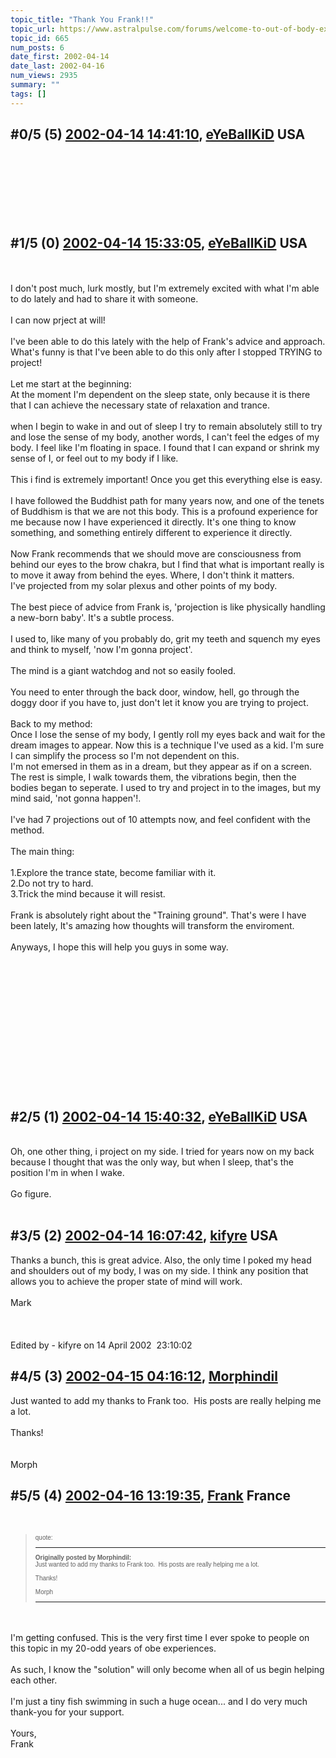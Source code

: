 ```yaml
---
topic_title: "Thank You Frank!!"
topic_url: https://www.astralpulse.com/forums/welcome-to-out-of-body-experiences!/thank-you-frank%21%21
topic_id: 665
num_posts: 6
date_first: 2002-04-14
date_last: 2002-04-16
num_views: 2935
summary: ""
tags: []
---
```


## \#0/5 (5) [2002-04-14 14:41:10](https://www.astralpulse.com/forums/index.php?msg=116416), [eYeBallKiD](https://www.astralpulse.com/forums/profile/?u=453) USA ##
<section>
<font face="Tahoma">
</font>
<font size="6">
</font>
<br>
<br>
<br>
<br>
<br>
<br>
</section>

## \#1/5 (0) [2002-04-14 15:33:05](https://www.astralpulse.com/forums/index.php?msg=3545), [eYeBallKiD](https://www.astralpulse.com/forums/profile/?u=453) USA ##
<section>
<font size="6">
</font>
<font face="Tahoma">
</font>
<br>
<br>
I don't post much, lurk mostly, but I'm extremely excited with what I'm able to do lately and had to share it with someone.
<br>
<br>
I can now prject at will!
<br>
<br>
I've been able to do this lately with the help of Frank's advice and approach.
<br>
What's funny is that I've been able to do this only after I stopped TRYING to project!
<br>
<br>
Let me start at the beginning:
<br>
At the moment I'm dependent on the sleep state, only because it is there that I can achieve the necessary state of relaxation and trance.
<br>
<br>
when I begin to wake in and out of sleep I try to remain absolutely still to try and lose the sense of my body, another words, I can't feel the edges of my body. I feel like I'm floating in space. I found that I can expand or shrink my sense of I, or feel out to my body if I like.
<br>
<br>
This i find is extremely important! Once you get this everything else is easy.
<br>
<br>
I have followed the Buddhist path for many years now, and one of the tenets of Buddhism is that we are not this body. This is a profound experience for me because now I have experienced it directly. It's one thing to know something, and something entirely different to experience it directly.
<br>
<br>
Now Frank recommends that we should move are consciousness from behind our eyes to the brow chakra, but I find that what is important really is to move it away from behind the eyes. Where, I don't think it matters.
<br>
I've projected from my solar plexus and other points of my body.
<br>
<br>
The best piece of advice from Frank is, 'projection is like physically handling a new-born baby'. It's a subtle process.
<br>
<br>
I used to, like many of you probably do, grit my teeth and squench my eyes and think to myself, 'now I'm gonna project'.
<br>
<br>
The mind is a giant watchdog and not so easily fooled.
<br>
<br>
You need to enter through the back door, window, hell, go through the doggy door if you have to, just don't let it know you are trying to project.
<br>
<br>
Back to my method:
<br>
Once I lose the sense of my body, I gently roll my eyes back and wait for the dream images to appear. Now this is a technique I've used as a kid. I'm sure I can simplify the process so I'm not dependent on this.
<br>
I'm not emersed in them as in a dream, but they appear as if on a screen. The rest is simple, I walk towards them, the vibrations begin, then the bodies began to seperate. I used to try and project in to the images, but my mind said, 'not gonna happen'!.
<br>
<br>
I've had 7 projections out of 10 attempts now, and feel confident with the method.
<br>
<br>
The main thing:
<br>
<br>
1.Explore the trance state, become familiar with it.
<br>
2.Do not try to hard.
<br>
3.Trick the mind because it will resist.
<br>
<br>
Frank is absolutely right about the "Training ground". That's were I have been lately, It's amazing how thoughts will transform the enviroment.
<br>
<br>
Anyways, I hope this will help you guys in some way.
<br>
<br>
 <br>
  <br>
   <br>
    <br>
    <br>
    <br>
    <br>
    <br>
   </br>
  </br>
 </br>
</br>
</section>

## \#2/5 (1) [2002-04-14 15:40:32](https://www.astralpulse.com/forums/index.php?msg=3548), [eYeBallKiD](https://www.astralpulse.com/forums/profile/?u=453) USA ##
<section>
<font face="Tahoma">
</font>
<font size="6">
</font>
<br>
Oh, one other thing, i project on my side. I tried for years now on my back because I thought that was the only way, but when I sleep, that's the position I'm in when I wake.
<br>
<br>
Go figure.
<br>
<br>
</section>

## \#3/5 (2) [2002-04-14 16:07:42](https://www.astralpulse.com/forums/index.php?msg=3555), [kifyre](https://www.astralpulse.com/forums/profile/?u=61) USA ##
<section>
Thanks a bunch, this is great advice. Also, the only time I poked my head and shoulders out of my body, I was on my side. I think any position that allows you to achieve the proper state of mind will work.
<br>
<br>
Mark
<br>
<br>
<br>
<br>
Edited by - kifyre on 14 April 2002  23:10:02
</section>

## \#4/5 (3) [2002-04-15 04:16:12](https://www.astralpulse.com/forums/index.php?msg=3587), [Morphindil](https://www.astralpulse.com/forums/profile/?u=408)  ##
<section>
Just wanted to add my thanks to Frank too.  His posts are really helping me a lot.
<br>
<br>
Thanks!
<br>
<br>
<br>
Morph
<br>
</section>

## \#5/5 (4) [2002-04-16 13:19:35](https://www.astralpulse.com/forums/index.php?msg=3655), [Frank](https://www.astralpulse.com/forums/profile/?u=359) France ##
<section>
<br>
<blockquote id="quote">
 <font face='"Arial"' id="quote" size="1">
  quote:
  <hr height="1" id="quote" noshade=""/>
  <b>
   Originally posted by Morphindil:
  </b>
  <br>
  Just wanted to add my thanks to Frank too.  His posts are really helping me a lot.
  <br>
  <br>
  Thanks!
  <br>
  <br>
  Morph
  <br>
  <hr height="1" id="quote" noshade=""/>
 </font>
</blockquote>
<br>
<br>
I'm getting confused. This is the very first time I ever spoke to people on this topic in my 20-odd years of obe experiences.
<br>
<br>
As such, I know the "solution" will only become when all of us begin helping each other.
<br>
<br>
I'm just a tiny fish swimming in such a huge ocean... and I do very much thank-you for your support.
<br>
<br>
Yours,
<br>
Frank
<br>
<br>
<br>
</section>